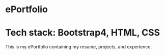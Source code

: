 # ePortfolio
# Tech stack: Bootstrap4, HTML, CSS

This is my ePortfolio containing my resume, projects, and experience.
